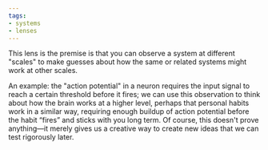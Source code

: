 ```yaml
---
tags:
- systems
- lenses
---
```

This lens is the premise is that you can observe a system at different "scales" to make guesses about how the same or related systems might work at other scales.

An example: the "action potential" in a neuron requires the input signal to reach a certain threshold before it fires; we can use this observation to think about how the brain works at a higher level, perhaps that personal habits work in a similar way, requiring enough buildup of action potential before the habit “fires” and sticks with you long term. Of course, this doesn't prove anything—it merely gives us a creative way to create new ideas that we can test rigorously later.